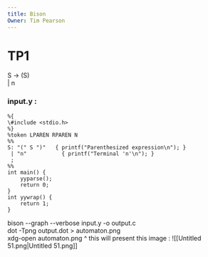 ```yaml
---
title: Bison
Owner: Tim Pearson
---
```

# TP1
S → (S)  
| n
### input.y :
```Assembly
%{
\#include <stdio.h>
%}
%token LPAREN RPAREN N
%%
S: "(" S ")"   { printf("Parenthesized expression\n"); }
 | "n"           { printf("Terminal 'n'\n"); }
 ;
%%
int main() {
    yyparse();
    return 0;
}
int yywrap() {
    return 1;
}
```
bison --graph --verbose input.y -o output.c  
dot -Tpng output.dot > automaton.png  
xdg-open automaton.png
^ this will present this image :
![[Untitled 51.png|Untitled 51.png]]

